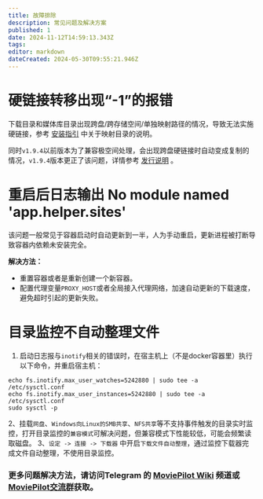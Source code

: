 ```yaml
---
title: 故障排除
description: 常见问题及解决方案
published: 1
date: 2024-11-12T14:59:13.343Z
tags: 
editor: markdown
dateCreated: 2024-05-30T09:55:21.946Z
---
```


# 硬链接转移出现“-1”的报错
下载目录和媒体库目录出现跨盘/跨存储空间/单独映射路径的情况，导致无法实施硬链接，参考 [安装指引](/install) 中关于映射目录的说明。

同时`v1.9.4`以前版本为了兼容极空间处理，会出现跨盘硬链接时自动变成复制的情况，`v1.9.4`版本更正了该问题，详情参考 [发行说明](/release) 。


# 重启后日志输出 No module named 'app.helper.sites'
该问题一般常见于容器启动时自动更新到一半，人为手动重启，更新进程被打断导致容器内依赖未安装完全。

**解决方法：**

- 重置容器或者是重新创建一个新容器。
- 配置代理变量`PROXY_HOST`或者全局接入代理网络，加速自动更新的下载速度，避免超时引起的更新失败。


# 目录监控不自动整理文件
1. 启动日志报与`inotify`相关的错误时，在宿主机上（不是docker容器里）执行以下命令，并重启宿主机：
```shell
echo fs.inotify.max_user_watches=5242880 | sudo tee -a /etc/sysctl.conf
echo fs.inotify.max_user_instances=5242880 | sudo tee -a /etc/sysctl.conf
sudo sysctl -p
```
2、挂载`网盘`、`Windows向Linux的SMB共享`、`NFS共享`等不支持事件触发的目录实时监控，打开目录监控的`兼容模式`可解决问题，但兼容模式下性能较低，可能会频繁读取磁盘。
3、`设定 -> 连接 -> 下载器` 中开启`下载文件自动整理`，通过监控下载器完成文件自动整理，不使用目录监控。

### 更多问题解决方法，请访问Telegram 的 [MoviePilot Wiki](https://t.me/Moviepilot_Wiki) 频道或 [MoviePilot交流群](https://t.me/moviepilot_official)获取。